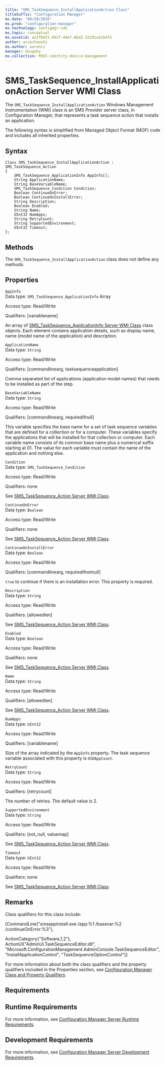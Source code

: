```yaml
---
title: "SMS_TaskSequence_InstallApplicationAction Class"
titleSuffix: "Configuration Manager"
ms.date: "09/20/2016"
ms.prod: "configuration-manager"
ms.technology: configmgr-sdk
ms.topic: conceptual
ms.assetid: a22fb031-891f-44ef-86d2-32291a2c64fd
author: aczechowski
ms.author: aaroncz
manager: dougeby
ms.collection: M365-identity-device-management
---
```

# SMS_TaskSequence_InstallApplicationAction Server WMI Class
The `SMS_TaskSequence_InstallApplicationAction` Windows Management Instrumentation (WMI) class is an SMS Provider server class, in Configuration Manager, that represents a task sequence action that installs an application.  

 The following syntax is simplified from Managed Object Format (MOF) code and includes all inherited properties.  

## Syntax  

```  
Class SMS_TaskSequence_InstallApplicationAction : SMS_TaskSequence_Action  
{  
    SMS_TaskSequence_ApplicationInfo AppInfo[];  
    String ApplicationName;  
    String BaseVariableName;  
    SMS_TaskSequence_Condition Condition;  
    Boolean ContinueOnError;  
    Boolean ContinueOnInstallError;  
    String Description;  
    Boolean Enabled;  
    String Name;  
    UInt32 NumApps;  
    String RetryCount;  
    String SupportedEnvironment;  
    UInt32 Timeout;  
};  
```  

## Methods  
 The `SMS_TaskSequence_InstallApplicationAction` class does not define any methods.  

## Properties  
 `AppInfo`  
 Data type: `SMS_TaskSequence_ApplicationInfo` Array  

 Access type: Read/Write  

 Qualifiers: [variablename]  

 An array of [SMS_TaskSequence_ApplicationInfo Server WMI Class](../../../develop/reference/osd/sms_tasksequence_applicationinfo-server-wmi-class.md) class objects. Each element contains application details, such as display name, name (model name of the application) and description.  

 `ApplicationName`  
 Data type: `String`  

 Access type: Read/Write  

 Qualifiers: [commandlinearg, tasksequenceapplication]  

 Comma separated list of applications (application model names) that needs to be installed as part of the step.  

 `BaseVariableName`  
 Data type: `String`  

 Access type: Read/Write  

 Qualifiers: [commandlinearg, requiredifnull]  

 This variable specifies the base name for a set of task sequence variables that are defined for a collection or for a computer. These variables specify the applications that will be installed for that collection or computer. Each variable name consists of its common base name plus a numerical suffix starting at 01. The value for each variable must contain the name of the application and nothing else.  

 `Condition`  
 Data type: `SMS_TaskSequence_Condition`  

 Access type: Read/Write  

 Qualifiers: none  

 See [SMS_TaskSequence_Action Server WMI Class](../../../develop/reference/osd/sms_tasksequence_action-server-wmi-class.md).  

 `ContinueOnError`  
 Data type: `Boolean`  

 Access type: Read/Write  

 Qualifiers: none  

 See [SMS_TaskSequence_Action Server WMI Class](../../../develop/reference/osd/sms_tasksequence_action-server-wmi-class.md).  

 `ContinueOnInstallError`  
 Data type: `Boolean`  

 Access type: Read/Write  

 Qualifiers: [commandlinearg, requiredifnotnull]  

 `true` to continue if there is an installation error. This property is required.  

 `Description`  
 Data type: `String`  

 Access type: Read/Write  

 Qualifiers: [allowedlen]  

 See [SMS_TaskSequence_Action Server WMI Class](../../../develop/reference/osd/sms_tasksequence_action-server-wmi-class.md).  

 `Enabled`  
 Data type: `Boolean`  

 Access type: Read/Write  

 Qualifiers: none  

 See [SMS_TaskSequence_Action Server WMI Class](../../../develop/reference/osd/sms_tasksequence_action-server-wmi-class.md).  

 `Name`  
 Data type: `String`  

 Access type: Read/Write  

 Qualifiers: [allowedlen]  

 See [SMS_TaskSequence_Action Server WMI Class](../../../develop/reference/osd/sms_tasksequence_action-server-wmi-class.md).  

 `NumApps`  
 Data type: `UInt32`  

 Access type: Read/Write  

 Qualifiers: [variablename]  

 Size of the array indicated by the `AppInfo` property. The task sequence variable associated with this property is `OSDAppCount`.  

 `RetryCount`  
 Data type: `String`  

 Access type: Read/Write  

 Qualifiers: [retrycount]  

 The number of retries. The default value is 2.  

 `SupportedEnvironment`  
 Data type: `String`  

 Access type: Read/Write  

 Qualifiers: [not_null, valuemap]  

 See [SMS_TaskSequence_Action Server WMI Class](../../../develop/reference/osd/sms_tasksequence_action-server-wmi-class.md).  

 `Timeout`  
 Data type: `UInt32`  

 Access type: Read/Write  

 Qualifiers: none  

 See [SMS_TaskSequence_Action Server WMI Class](../../../develop/reference/osd/sms_tasksequence_action-server-wmi-class.md).  

## Remarks  
 Class qualifiers for this class include:  

 [CommandLine("smsappinstall.exe /app:%1 /basevar:%2 /continueOnError:%3"),  

 ActionCategory{"Software,1,2"},     ActionUI{"AdminUI.TaskSequenceEditor.dll", "Microsoft.ConfigurationManagement.AdminConsole.TaskSequenceEditor", "InstallApplicationControl", "TaskSequenceOptionControl"}]  

 For more information about both the class qualifiers and the property qualifiers included in the Properties section, see [Configuration Manager Class and Property Qualifiers](../../../develop/reference/misc/class-and-property-qualifiers.md).  

## Requirements  

## Runtime Requirements  
 For more information, see [Configuration Manager Server Runtime Requirements](../../../develop/core/reqs/server-runtime-requirements.md).  

## Development Requirements  
 For more information, see [Configuration Manager Server Development Requirements](../../../develop/core/reqs/server-development-requirements.md).
